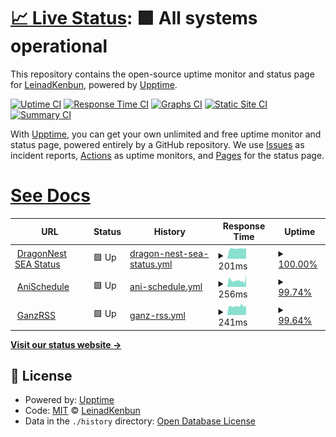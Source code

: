 # [📈 Live Status](https://LeinadKenbun.github.io/GanzPinger/): <!--live status--> **🟩 All systems operational**

This repository contains the open-source uptime monitor and status page for [LeinadKenbun](https://demo.upptime.js.org), powered by [Upptime](https://github.com/upptime/upptime).

[![Uptime CI](https://github.com/LeinadKenbun/GanzPinger/workflows/Uptime%20CI/badge.svg)](https://github.com/LeinadKenbun/GanzPinger/actions?query=workflow%3A%22Uptime+CI%22)
[![Response Time CI](https://github.com/LeinadKenbun/GanzPinger/workflows/Response%20Time%20CI/badge.svg)](https://github.com/LeinadKenbun/GanzPinger/actions?query=workflow%3A%22Response+Time+CI%22)
[![Graphs CI](https://github.com/LeinadKenbun/GanzPinger/workflows/Graphs%20CI/badge.svg)](https://github.com/LeinadKenbun/GanzPinger/actions?query=workflow%3A%22Graphs+CI%22)
[![Static Site CI](https://github.com/LeinadKenbun/GanzPinger/workflows/Static%20Site%20CI/badge.svg)](https://github.com/LeinadKenbun/GanzPinger/actions?query=workflow%3A%22Static+Site+CI%22)
[![Summary CI](https://github.com/LeinadKenbun/GanzPinger/workflows/Summary%20CI/badge.svg)](https://github.com/LeinadKenbun/GanzPinger/actions?query=workflow%3A%22Summary+CI%22)

With [Upptime](https://upptime.js.org), you can get your own unlimited and free uptime monitor and status page, powered entirely by a GitHub repository. We use [Issues](https://github.com/LeinadKenbun/GanzPinger/issues) as incident reports, [Actions](https://github.com/LeinadKenbun/GanzPinger/actions) as uptime monitors, and [Pages](https://demo.upptime.js.org) for the status page.

# [See Docs](https://upptime.js.org/docs/)

<!--start: status pages-->
<!-- This summary is generated by Upptime (https://github.com/upptime/upptime) -->
<!-- Do not edit this manually, your changes will be overwritten -->
<!-- prettier-ignore -->
| URL | Status | History | Response Time | Uptime |
| --- | ------ | ------- | ------------- | ------ |
| <img alt="" src="https://favicons.githubusercontent.com/null" height="13"> [DragonNest SEA Status](52.230.66.176) | 🟩 Up | [dragon-nest-sea-status.yml](https://github.com/LeinadKenbun/GanzPinger/commits/HEAD/history/dragon-nest-sea-status.yml) | <details><summary><img alt="Response time graph" src="./graphs/dragon-nest-sea-status/response-time-week.png" height="20"> 201ms</summary><br><a href="https://LeinadKenbun.github.io/GanzPinger/history/dragon-nest-sea-status"><img alt="Response time 201" src="https://img.shields.io/endpoint?url=https%3A%2F%2Fraw.githubusercontent.com%2FLeinadKenbun%2FGanzPinger%2FHEAD%2Fapi%2Fdragon-nest-sea-status%2Fresponse-time.json"></a><br><a href="https://LeinadKenbun.github.io/GanzPinger/history/dragon-nest-sea-status"><img alt="24-hour response time 209" src="https://img.shields.io/endpoint?url=https%3A%2F%2Fraw.githubusercontent.com%2FLeinadKenbun%2FGanzPinger%2FHEAD%2Fapi%2Fdragon-nest-sea-status%2Fresponse-time-day.json"></a><br><a href="https://LeinadKenbun.github.io/GanzPinger/history/dragon-nest-sea-status"><img alt="7-day response time 201" src="https://img.shields.io/endpoint?url=https%3A%2F%2Fraw.githubusercontent.com%2FLeinadKenbun%2FGanzPinger%2FHEAD%2Fapi%2Fdragon-nest-sea-status%2Fresponse-time-week.json"></a><br><a href="https://LeinadKenbun.github.io/GanzPinger/history/dragon-nest-sea-status"><img alt="30-day response time 201" src="https://img.shields.io/endpoint?url=https%3A%2F%2Fraw.githubusercontent.com%2FLeinadKenbun%2FGanzPinger%2FHEAD%2Fapi%2Fdragon-nest-sea-status%2Fresponse-time-month.json"></a><br><a href="https://LeinadKenbun.github.io/GanzPinger/history/dragon-nest-sea-status"><img alt="1-year response time 201" src="https://img.shields.io/endpoint?url=https%3A%2F%2Fraw.githubusercontent.com%2FLeinadKenbun%2FGanzPinger%2FHEAD%2Fapi%2Fdragon-nest-sea-status%2Fresponse-time-year.json"></a></details> | <details><summary><a href="https://LeinadKenbun.github.io/GanzPinger/history/dragon-nest-sea-status">100.00%</a></summary><a href="https://LeinadKenbun.github.io/GanzPinger/history/dragon-nest-sea-status"><img alt="All-time uptime 100.00%" src="https://img.shields.io/endpoint?url=https%3A%2F%2Fraw.githubusercontent.com%2FLeinadKenbun%2FGanzPinger%2FHEAD%2Fapi%2Fdragon-nest-sea-status%2Fuptime.json"></a><br><a href="https://LeinadKenbun.github.io/GanzPinger/history/dragon-nest-sea-status"><img alt="24-hour uptime 100.00%" src="https://img.shields.io/endpoint?url=https%3A%2F%2Fraw.githubusercontent.com%2FLeinadKenbun%2FGanzPinger%2FHEAD%2Fapi%2Fdragon-nest-sea-status%2Fuptime-day.json"></a><br><a href="https://LeinadKenbun.github.io/GanzPinger/history/dragon-nest-sea-status"><img alt="7-day uptime 100.00%" src="https://img.shields.io/endpoint?url=https%3A%2F%2Fraw.githubusercontent.com%2FLeinadKenbun%2FGanzPinger%2FHEAD%2Fapi%2Fdragon-nest-sea-status%2Fuptime-week.json"></a><br><a href="https://LeinadKenbun.github.io/GanzPinger/history/dragon-nest-sea-status"><img alt="30-day uptime 100.00%" src="https://img.shields.io/endpoint?url=https%3A%2F%2Fraw.githubusercontent.com%2FLeinadKenbun%2FGanzPinger%2FHEAD%2Fapi%2Fdragon-nest-sea-status%2Fuptime-month.json"></a><br><a href="https://LeinadKenbun.github.io/GanzPinger/history/dragon-nest-sea-status"><img alt="1-year uptime 100.00%" src="https://img.shields.io/endpoint?url=https%3A%2F%2Fraw.githubusercontent.com%2FLeinadKenbun%2FGanzPinger%2FHEAD%2Fapi%2Fdragon-nest-sea-status%2Fuptime-year.json"></a></details>
| <img alt="" src="https://favicons.githubusercontent.com/anischedule.ganzbot.repl.co" height="13"> [AniSchedule](https://AniSchedule.ganzbot.repl.co) | 🟩 Up | [ani-schedule.yml](https://github.com/LeinadKenbun/GanzPinger/commits/HEAD/history/ani-schedule.yml) | <details><summary><img alt="Response time graph" src="./graphs/ani-schedule/response-time-week.png" height="20"> 256ms</summary><br><a href="https://LeinadKenbun.github.io/GanzPinger/history/ani-schedule"><img alt="Response time 2291" src="https://img.shields.io/endpoint?url=https%3A%2F%2Fraw.githubusercontent.com%2FLeinadKenbun%2FGanzPinger%2FHEAD%2Fapi%2Fani-schedule%2Fresponse-time.json"></a><br><a href="https://LeinadKenbun.github.io/GanzPinger/history/ani-schedule"><img alt="24-hour response time 451" src="https://img.shields.io/endpoint?url=https%3A%2F%2Fraw.githubusercontent.com%2FLeinadKenbun%2FGanzPinger%2FHEAD%2Fapi%2Fani-schedule%2Fresponse-time-day.json"></a><br><a href="https://LeinadKenbun.github.io/GanzPinger/history/ani-schedule"><img alt="7-day response time 256" src="https://img.shields.io/endpoint?url=https%3A%2F%2Fraw.githubusercontent.com%2FLeinadKenbun%2FGanzPinger%2FHEAD%2Fapi%2Fani-schedule%2Fresponse-time-week.json"></a><br><a href="https://LeinadKenbun.github.io/GanzPinger/history/ani-schedule"><img alt="30-day response time 2291" src="https://img.shields.io/endpoint?url=https%3A%2F%2Fraw.githubusercontent.com%2FLeinadKenbun%2FGanzPinger%2FHEAD%2Fapi%2Fani-schedule%2Fresponse-time-month.json"></a><br><a href="https://LeinadKenbun.github.io/GanzPinger/history/ani-schedule"><img alt="1-year response time 2291" src="https://img.shields.io/endpoint?url=https%3A%2F%2Fraw.githubusercontent.com%2FLeinadKenbun%2FGanzPinger%2FHEAD%2Fapi%2Fani-schedule%2Fresponse-time-year.json"></a></details> | <details><summary><a href="https://LeinadKenbun.github.io/GanzPinger/history/ani-schedule">99.74%</a></summary><a href="https://LeinadKenbun.github.io/GanzPinger/history/ani-schedule"><img alt="All-time uptime 99.14%" src="https://img.shields.io/endpoint?url=https%3A%2F%2Fraw.githubusercontent.com%2FLeinadKenbun%2FGanzPinger%2FHEAD%2Fapi%2Fani-schedule%2Fuptime.json"></a><br><a href="https://LeinadKenbun.github.io/GanzPinger/history/ani-schedule"><img alt="24-hour uptime 100.00%" src="https://img.shields.io/endpoint?url=https%3A%2F%2Fraw.githubusercontent.com%2FLeinadKenbun%2FGanzPinger%2FHEAD%2Fapi%2Fani-schedule%2Fuptime-day.json"></a><br><a href="https://LeinadKenbun.github.io/GanzPinger/history/ani-schedule"><img alt="7-day uptime 99.74%" src="https://img.shields.io/endpoint?url=https%3A%2F%2Fraw.githubusercontent.com%2FLeinadKenbun%2FGanzPinger%2FHEAD%2Fapi%2Fani-schedule%2Fuptime-week.json"></a><br><a href="https://LeinadKenbun.github.io/GanzPinger/history/ani-schedule"><img alt="30-day uptime 99.14%" src="https://img.shields.io/endpoint?url=https%3A%2F%2Fraw.githubusercontent.com%2FLeinadKenbun%2FGanzPinger%2FHEAD%2Fapi%2Fani-schedule%2Fuptime-month.json"></a><br><a href="https://LeinadKenbun.github.io/GanzPinger/history/ani-schedule"><img alt="1-year uptime 99.14%" src="https://img.shields.io/endpoint?url=https%3A%2F%2Fraw.githubusercontent.com%2FLeinadKenbun%2FGanzPinger%2FHEAD%2Fapi%2Fani-schedule%2Fuptime-year.json"></a></details>
| <img alt="" src="https://favicons.githubusercontent.com/ganzbot.up.railway.app" height="13"> [GanzRSS](https://ganzbot.up.railway.app/) | 🟩 Up | [ganz-rss.yml](https://github.com/LeinadKenbun/GanzPinger/commits/HEAD/history/ganz-rss.yml) | <details><summary><img alt="Response time graph" src="./graphs/ganz-rss/response-time-week.png" height="20"> 241ms</summary><br><a href="https://LeinadKenbun.github.io/GanzPinger/history/ganz-rss"><img alt="Response time 243" src="https://img.shields.io/endpoint?url=https%3A%2F%2Fraw.githubusercontent.com%2FLeinadKenbun%2FGanzPinger%2FHEAD%2Fapi%2Fganz-rss%2Fresponse-time.json"></a><br><a href="https://LeinadKenbun.github.io/GanzPinger/history/ganz-rss"><img alt="24-hour response time 238" src="https://img.shields.io/endpoint?url=https%3A%2F%2Fraw.githubusercontent.com%2FLeinadKenbun%2FGanzPinger%2FHEAD%2Fapi%2Fganz-rss%2Fresponse-time-day.json"></a><br><a href="https://LeinadKenbun.github.io/GanzPinger/history/ganz-rss"><img alt="7-day response time 241" src="https://img.shields.io/endpoint?url=https%3A%2F%2Fraw.githubusercontent.com%2FLeinadKenbun%2FGanzPinger%2FHEAD%2Fapi%2Fganz-rss%2Fresponse-time-week.json"></a><br><a href="https://LeinadKenbun.github.io/GanzPinger/history/ganz-rss"><img alt="30-day response time 243" src="https://img.shields.io/endpoint?url=https%3A%2F%2Fraw.githubusercontent.com%2FLeinadKenbun%2FGanzPinger%2FHEAD%2Fapi%2Fganz-rss%2Fresponse-time-month.json"></a><br><a href="https://LeinadKenbun.github.io/GanzPinger/history/ganz-rss"><img alt="1-year response time 243" src="https://img.shields.io/endpoint?url=https%3A%2F%2Fraw.githubusercontent.com%2FLeinadKenbun%2FGanzPinger%2FHEAD%2Fapi%2Fganz-rss%2Fresponse-time-year.json"></a></details> | <details><summary><a href="https://LeinadKenbun.github.io/GanzPinger/history/ganz-rss">99.64%</a></summary><a href="https://LeinadKenbun.github.io/GanzPinger/history/ganz-rss"><img alt="All-time uptime 99.19%" src="https://img.shields.io/endpoint?url=https%3A%2F%2Fraw.githubusercontent.com%2FLeinadKenbun%2FGanzPinger%2FHEAD%2Fapi%2Fganz-rss%2Fuptime.json"></a><br><a href="https://LeinadKenbun.github.io/GanzPinger/history/ganz-rss"><img alt="24-hour uptime 99.27%" src="https://img.shields.io/endpoint?url=https%3A%2F%2Fraw.githubusercontent.com%2FLeinadKenbun%2FGanzPinger%2FHEAD%2Fapi%2Fganz-rss%2Fuptime-day.json"></a><br><a href="https://LeinadKenbun.github.io/GanzPinger/history/ganz-rss"><img alt="7-day uptime 99.64%" src="https://img.shields.io/endpoint?url=https%3A%2F%2Fraw.githubusercontent.com%2FLeinadKenbun%2FGanzPinger%2FHEAD%2Fapi%2Fganz-rss%2Fuptime-week.json"></a><br><a href="https://LeinadKenbun.github.io/GanzPinger/history/ganz-rss"><img alt="30-day uptime 99.19%" src="https://img.shields.io/endpoint?url=https%3A%2F%2Fraw.githubusercontent.com%2FLeinadKenbun%2FGanzPinger%2FHEAD%2Fapi%2Fganz-rss%2Fuptime-month.json"></a><br><a href="https://LeinadKenbun.github.io/GanzPinger/history/ganz-rss"><img alt="1-year uptime 99.19%" src="https://img.shields.io/endpoint?url=https%3A%2F%2Fraw.githubusercontent.com%2FLeinadKenbun%2FGanzPinger%2FHEAD%2Fapi%2Fganz-rss%2Fuptime-year.json"></a></details>

<!--end: status pages-->

[**Visit our status website →**](https://LeinadKenbun.github.io/GanzPinger/)

## 📄 License

- Powered by: [Upptime](https://github.com/upptime/upptime)
- Code: [MIT](./LICENSE) © [LeinadKenbun](https://demo.upptime.js.org)
- Data in the `./history` directory: [Open Database License](https://opendatacommons.org/licenses/odbl/1-0/)
